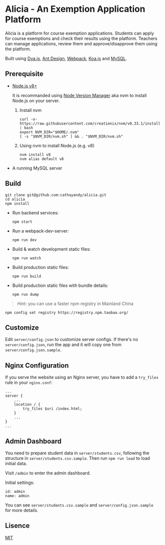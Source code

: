 # Alicia - An Exemption Application Platform

Alicia is a platform for course exemption applications. Students can apply for course exemptions and check their results using the platform. Teachers can manage applications, review them and approve/disapprove them using the platform.

Built using [Dva.js](https://dvajs.com/), [Ant Design](https://ant.design), [Webpack](https://webpack.js.org/), [Koa.js](https://koajs.com/) and [MySQL](https://www.mysql.com/).

## Prerequisite

*   [Node.js v8+](https://nodejs.org)
    
    It is recommanded using [Node Version Manager](https://github.com/creationix/nvm) aka nvm to install Node.js on your server.

    1.  Install nvm

            curl -o- https://raw.githubusercontent.com/creationix/nvm/v0.33.1/install.sh | bash
            export NVM_DIR="$HOME/.nvm"
            [ -s "$NVM_DIR/nvm.sh" ] && . "$NVM_DIR/nvm.sh"

    2.  Using nvm to install Node.js (e.g. v8)

            nvm install v8
            nvm alias default v8

*   A running MySQL server

## Build

    git clone git@github.com:cathayandy/alicia.git
    cd alicia
    npm install

*   Run backend services:
            
        npm start

*   Run a webpack-dev-server:

        npm run dev

*   Build & watch development static files:

        npm run watch
    
*   Build production static files:

        npm run build

*   Build production static files with bundle details:

        npm run dump

> Hint: you can use a faster npm registry in Mainland China

    npm config set registry https://registry.npm.taobao.org/

## Customize

Edit `server/config.json` to customize server configs. If there's no `server/config.json`, run the app and it will copy one from `server/config.json.sample`.

## Nginx Configuration

If you serve the website using an Nginx server, you have to add a `try_files` rule in your `nginx.conf`:
    
    ...
    server {
        ...
        location / {
            try_files $uri /index.html;
        }
        ...
    }
    ...

## Admin Dashboard

You need to prepare student data in `server/students.csv`, following the structure in `server/students.csv.sample`. Then run `npm run load` to load initial data.

Visit `/admin` to enter the admin dashboard.

Initial settings:

```
id: admin
name: admin
```

You can see `server/students.csv.sample` and `server/config.json.sample` for more details.

## Lisence

[MIT](https://tldrlegal.com/license/mit-license)
